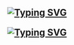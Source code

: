<h2 align="center">

  
[![Typing SVG](https://readme-typing-svg.demolab.com?font=Fira+Code&pause=1000&color=F71A04&center=true&random=false&width=435&lines=Muhammad+Ramzan)](https://git.io/typing-svg)
  
[![Typing SVG](https://readme-typing-svg.demolab.com?font=Fira+Code&weight=600&size=24&duration=4000&pause=1000&color=F73407&center=true&random=false&width=435&lines=Full+Stack+Developer;MERN+Developer;Enthuastic)](https://git.io/typing-svg)


</h2>
